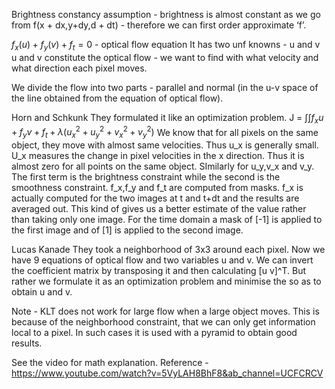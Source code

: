 Brightness constancy assumption - brightness is almost constant as we go from f(x + dx,y+dy,d + dt) - therefore we can first order approximate ‘f’.

$f_x(u) + f_y(v) + f_t = 0$ - optical flow equation
It has two unf knowns - u and v
u and v constitute the optical flow - we want to find with what velocity and what direction each pixel moves.

We divide the flow into two parts - parallel and normal (in the u-v space of the line obtained from the equation of optical flow).

Horn and Schkunk 
They formulated it like an optimization problem. 
J = $\int\int f_xu + f_yv + f_t + \lambda(u_x^2 + u_y^2 + v_x^2 + v_y^2)$
We know that for all pixels on the same object, they move with almost same velocities. Thus u_x is generally small. U_x measures the change in pixel velocities in the x direction. Thus it is almost zero for all points on the same object. SImilarly for u_y,v_x and v_y. The first term is the brightness constraint while the second is the smoothness constraint.
f_x,f_y and f_t are computed from masks. f_x is actually computed for the two images at t and t+dt and the results are averaged out. This kind of gives us a better estimate of the value rather than taking only one image. For the time domain a mask of [-1] is applied to the first image and of [1] is applied to the second image.

Lucas Kanade
They took a neighborhood of 3x3 around each pixel. Now we have 9 equations of optical flow and two variables u and v. We can invert the coefficient matrix by transposing it and then calculating [u v]^T. But rather we formulate it as an optimization problem and minimise the so as to obtain u and v.

Note - KLT does not work for large flow when a large object moves. This is because of the neighborhood constraint, that we can only get information local to a pixel. In such cases it is used with a pyramid to obtain good results.

See the video for math explanation.
Reference - https://www.youtube.com/watch?v=5VyLAH8BhF8&ab_channel=UCFCRCV

